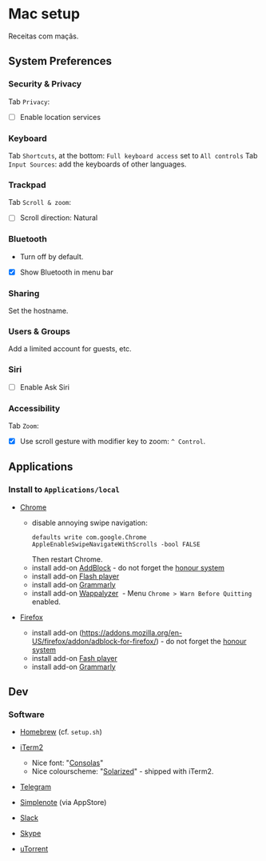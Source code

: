 # Mac setup
Receitas com maçãs.


## System Preferences

### Security & Privacy
Tab `Privacy`:
- [ ] Enable location services


### Keyboard
Tab `Shortcuts`, at the bottom: `Full keyboard access` set to `All controls`
Tab `Input Sources`: add the keyboards of other languages.


### Trackpad
Tab `Scroll & zoom`:
- [ ] Scroll direction: Natural


### Bluetooth
- Turn off by default.
- [x] Show Bluetooth in menu bar


### Sharing
Set the hostname.


### Users & Groups
Add a limited account for guests, etc.


### Siri
- [ ] Enable Ask Siri


### Accessibility
Tab `Zoom`:
- [x] Use scroll gesture with modifier key to zoom: `^ Control`.

## Applications

### Install to `Applications/local`
- [Chrome](https://www.google.com/chrome/browser/features.html)
  - disable annoying swipe navigation:
    ```
    defaults write com.google.Chrome AppleEnableSwipeNavigateWithScrolls -bool FALSE
    ```
    Then restart Chrome.
  - install add-on [AddBlock](https://chrome.google.com/webstore/detail/adblock/gighmmpiobklfepjocnamgkkbiglidom) - do not forget the [honour system](https://getadblock.com/installed)
  - install add-on [Flash player](https://get.adobe.com/flashplayer/download/?installer=FP_27_Mac_for_Opera_and_Chromium_-_PPAPI&stype=7755&standalone=1)
  - install add-on [Grammarly](https://www.grammarly.com)
  - install add-on [Wappalyzer](https://chrome.google.com/webstore/detail/wappalyzer/gppongmhjkpfnbhagpmjfkannfbllamg?hl=en)
  - Menu `Chrome > Warn Before Quitting` enabled.

- [Firefox](https://www.mozilla.org/en-GB/firefox/new/)
  - install add-on (https://addons.mozilla.org/en-US/firefox/addon/adblock-for-firefox/) - do not forget the [honour system](https://getadblock.com/installed)
  - install add-on [Fash player](https://get.adobe.com/flashplayer/?installer=FP_27_Mac_for_Safari_and_Firefox_-_NPAPI&stype=7755&standalone=1)
  - install add-on [Grammarly](https://www.grammarly.com)
  
## Dev

### Software

- [Homebrew](https://brew.sh/) (cf. `setup.sh`)
- [iTerm2](https://www.iterm2.com/)
  - Nice font: "[Consolas](https://github.com/nicolashery/mac-dev-setup/blob/master/README.md#consolas)"
  - Nice colourscheme: "[Solarized](http://ethanschoonover.com/solarized)" - shipped with iTerm2.
- [Telegram](https://desktop.telegram.org/)
- [Simplenote](https://simplenote.com/) (via AppStore)
- [Slack](https://slack.com/download)
- [Skype](https://www.skype.com/en/new/)


- [uTorrent](http://www.utorrent.com/)

